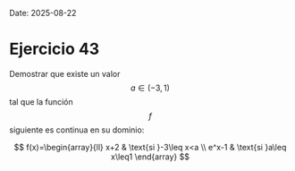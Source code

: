 Date: 2025-08-22

# Ejercicio 43


Demostrar que existe un valor $$a\in(-3,1)$$ tal que la función $$f$$ siguiente es continua en su dominio:

$$
f(x)=\begin{array}{ll}
x+2 & \text{si }-3\leq x<a \\
e^x-1 & \text{si }a\leq x\leq1
\end{array}
$$